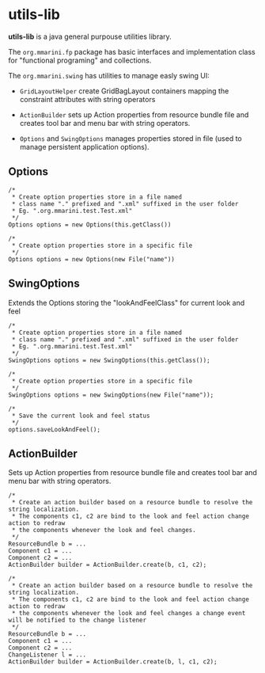 utils-lib
=========


**utils-lib** is a java general purpouse utilities library.

The `org.mmarini.fp` package has basic interfaces and implementation class for
"functional programing" and collections.

The `org.mmarini.swing` has utilities to manage easly swing UI:

-  `GridLayoutHelper` create GridBagLayout containers mapping the constraint 
   attributes with string operators

-  `ActionBuilder` sets up Action properties from resource bundle file and creates
   tool bar and menu bar with
   string operators.

-  `Options` and `SwingOptions` manages properties stored in file (used to manage
   persistent application options).


Options
-------

    /*
     * Create option properties store in a file named
     * class name "." prefixed and ".xml" suffixed in the user folder
     * Eg. ".org.mmarini.test.Test.xml"
     */
    Options options = new Options(this.getClass())
     
    /*
     * Create option properties store in a specific file
     */
    Options options = new Options(new File("name"))


SwingOptions
------------

Extends the Options storing the "lookAndFeelClass" for current look and feel

    /*
     * Create option properties store in a file named
     * class name "." prefixed and ".xml" suffixed in the user folder
     * Eg. ".org.mmarini.test.Test.xml"
     */
    SwingOptions options = new SwingOptions(this.getClass());
     
    /*
     * Create option properties store in a specific file
     */
    SwingOptions options = new SwingOptions(new File("name"));
    
    /*
     * Save the current look and feel status
     */
    options.saveLookAndFeel();
    

ActionBuilder
-------------

Sets up Action properties from resource bundle file and creates
tool bar and menu bar with string operators.

    /*
     * Create an action builder based on a resource bundle to resolve the string localization.
     * The components c1, c2 are bind to the look and feel action change action to redraw
     * the components whenever the look and feel changes.
     */
    ResourceBundle b = ...
    Component c1 = ...
    Component c2 = ...
    ActionBuilder builder = ActionBuilder.create(b, c1, c2);

    /*
     * Create an action builder based on a resource bundle to resolve the string localization.
     * The components c1, c2 are bind to the look and feel action change action to redraw
     * the components whenever the look and feel changes a change event will be notified to the change listener
     */
    ResourceBundle b = ...
    Component c1 = ...
    Component c2 = ...
    ChangeListener l = ...
    ActionBuilder builder = ActionBuilder.create(b, l, c1, c2);


